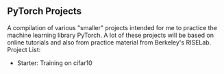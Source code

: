 ## PyTorch Projects
A compilation of various "smaller" projects intended for me to practice the machine learning library PyTorch. A lot of these projects will be based on online tutorials and also from practice material from Berkeley's RISELab. Project List:
- Starter: Training on cifar10
